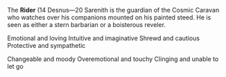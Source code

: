 The **Rider** (14 Desnus—20 Sarenith is the guardian of the Cosmic Caravan who watches over his companions mounted on his painted steed. He is seen as either a stern barbarian or a boisterous reveler.

Emotional and loving
Intuitive and imaginative
Shrewd and cautious
Protective and sympathetic

Changeable and moody
Overemotional and touchy
Clinging and unable to let go